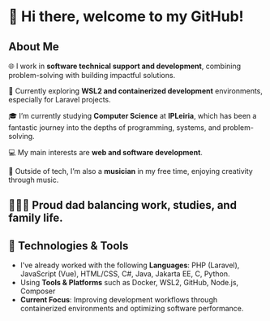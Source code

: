 # 👋 Hi there, welcome to my GitHub!

## About Me
🌐 I work in **software technical support and development**, combining problem-solving with building impactful solutions.

🌱 Currently exploring **WSL2 and containerized development** environments, especially for Laravel projects.

🎓 I’m currently studying **Computer Science** at **IPLeiria**, which has been a fantastic journey into the depths of programming, systems, and problem-solving.

💻 My main interests are **web and software development**.

🎸 Outside of tech, I’m also a **musician** in my free time, enjoying creativity through music.

👨‍👧‍👦 Proud **dad** balancing work, studies, and family life.
---

## 🔧 Technologies & Tools
- I've already worked with the following **Languages**: PHP (Laravel), JavaScript (Vue), HTML/CSS, C#, Java, Jakarta EE, C, Python.
- Using **Tools & Platforms** such as Docker, WSL2, GitHub, Node.js, Composer
- **Current Focus**: Improving development workflows through containerized environments and optimizing software performance.

